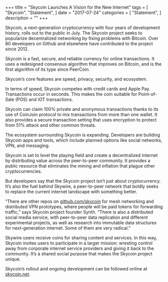 +++
title = "Skycoin Launches A Vision for the New Internet"
tags = [
    "Skycoin",
    "Statement",
]
date = "2017-07-24"
categories = [
    "Statement",
]
description = ""
+++

Skycoin, a next-generation cryptocurrency with four years of development history, rolls out to the public in July. The Skycoin project seeks to popularize decentralized networking by fixing problems with Bitcoin. Over 80 developers on Github and elsewhere have contributed to the project since 2012.

Skycoin is a fast, secure, and reliable currency for online transactions. It uses a redesigned consensus algorithm that improves on Bitcoin, and is the first algorithm of its type since PeerCoin.

Skycoin’s core features are speed, privacy, security, and ecosystem.

In terms of speed, Skycoin competes with credit cards and Apple Pay. Transactions occur in seconds. This makes the coin suitable for Point-of-Sale (POS) and IOT transactions.

Skycoin can claim 100% private and anonymous transactions thanks to its use of CoinJoin protocol to mix transactions from more than one wallet. It also provides a secure transaction setting that uses encryption to protect from 51% attack and other common threats.

The ecosystem surrounding Skycoin is expanding. Developers are building Skycoin apps and tools, which include planned options like social networks, VPN, and messaging.

Skycoin is set to level the playing field and create a decentralized internet by distributing value across the peer-to-peer community. It provides a public resource that eliminates the mining and inflation that plague other cryptocurrencies.

But developers say that the Skycoin project isn’t just about cryptocurrency. It’s also the fuel behind Skywire, a peer-to-peer network that boldly seeks to replace the current internet landscape with something better.

“There are other repos on [github.com/skycoin](https://github.com/skycoin) for mesh networking and distributed VPN prototypes, where people will be paid tokens for forwarding traffic,” says Skycoin project founder Synth. “There is also a distributed social media service, with peer-to-peer data replication and different experimental projects, as well as research into immutable data structures for next-generation internet. Some of them are very radical.”

Skywire users receive coins for sharing content and services. In this way, Skycoin invites users to participate in a larger mission: wresting control away from corporate internet service providers and giving it back to the community. It’s a shared social purpose that makes the Skycoin project unique.

Skycoin’s rollout and ongoing development can be followed online at [skycoin.net](https://www.skycoin.net).

